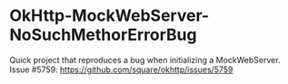 # OkHttp-MockWebServer-NoSuchMethorErrorBug
Quick project that reproduces a bug when initializing a MockWebServer. Issue #5759: https://github.com/square/okhttp/issues/5759
